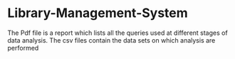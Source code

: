 # Library-Management-System
The Pdf file is a report which lists all the queries used at different stages of data analysis.
The csv files contain the data sets on which analysis are performed
